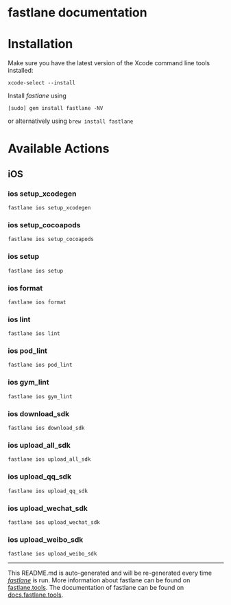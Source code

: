 fastlane documentation
================
# Installation

Make sure you have the latest version of the Xcode command line tools installed:

```
xcode-select --install
```

Install _fastlane_ using
```
[sudo] gem install fastlane -NV
```
or alternatively using `brew install fastlane`

# Available Actions
## iOS
### ios setup_xcodegen
```
fastlane ios setup_xcodegen
```

### ios setup_cocoapods
```
fastlane ios setup_cocoapods
```

### ios setup
```
fastlane ios setup
```

### ios format
```
fastlane ios format
```

### ios lint
```
fastlane ios lint
```

### ios pod_lint
```
fastlane ios pod_lint
```

### ios gym_lint
```
fastlane ios gym_lint
```

### ios download_sdk
```
fastlane ios download_sdk
```

### ios upload_all_sdk
```
fastlane ios upload_all_sdk
```

### ios upload_qq_sdk
```
fastlane ios upload_qq_sdk
```

### ios upload_wechat_sdk
```
fastlane ios upload_wechat_sdk
```

### ios upload_weibo_sdk
```
fastlane ios upload_weibo_sdk
```


----

This README.md is auto-generated and will be re-generated every time [_fastlane_](https://fastlane.tools) is run.
More information about fastlane can be found on [fastlane.tools](https://fastlane.tools).
The documentation of fastlane can be found on [docs.fastlane.tools](https://docs.fastlane.tools).
